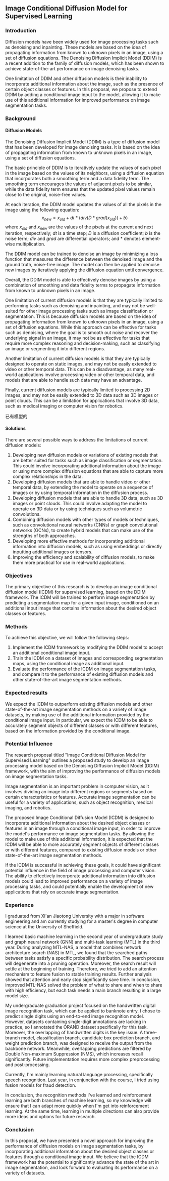 ## Image Conditional Diffusion Model for Supervised Learning

### Introduction

Diffusion models have been widely used for image processing tasks such as denoising and inpainting. These models are based on the idea of propagating information from known to unknown pixels in an image, using a set of diffusion equations. The Denoising Diffusion Implicit Model (DDIM) is a recent addition to the family of diffusion models, which has been shown to achieve state-of-the-art performance on image denoising tasks.

One limitation of DDIM and other diffusion models is their inability to incorporate additional information about the image, such as the presence of certain object classes or features. In this proposal, we propose to extend DDIM by adding a conditional image input to the model, allowing it to make use of this additional information for improved performance on image segmentation tasks.

### Background

#### Diffusion Models

The Denoising Diffusion Implicit Model (DDIM) is a type of diffusion model that has been developed for image denoising tasks. It is based on the idea of propagating information from known to unknown pixels in an image, using a set of diffusion equations.

The basic principle of DDIM is to iteratively update the values of each pixel in the image based on the values of its neighbors, using a diffusion equation that incorporates both a smoothing term and a data fidelity term. The smoothing term encourages the values of adjacent pixels to be similar, while the data fidelity term ensures that the updated pixel values remain close to the original, noise-free values.

At each iteration, the DDIM model updates the values of all the pixels in the image using the following equation:
$$x_{new} = x_{old} + dt * (div(D * grad(x_{old})) + b)$$
where $x_{old}$ and $x_{new}$ are the values of the pixels at the current and next iteration, respectively; $dt$ is a time step; $D$ is a diffusion coefficient; $b$ is the noise term; $div$ and $grad$ are differential operators; and $*$ denotes element-wise multiplication.

The DDIM model can be trained to denoise an image by minimizing a loss function that measures the difference between the denoised image and the ground truth, noise-free image. The model can then be applied to denoise new images by iteratively applying the diffusion equation until convergence.

Overall, the DDIM model is able to effectively denoise images by using a combination of smoothing and data fidelity terms to propagate information from known to unknown pixels in an image.

One limitation of current diffusion models is that they are typically limited to performing tasks such as denoising and inpainting, and may not be well-suited for other image processing tasks such as image classification or segmentation. This is because diffusion models are based on the idea of propagating information from known to unknown pixels in an image, using a set of diffusion equations. While this approach can be effective for tasks such as denoising, where the goal is to smooth out noise and recover the underlying signal in an image, it may not be as effective for tasks that require more complex reasoning and decision-making, such as classifying an image or segmenting it into different regions.

Another limitation of current diffusion models is that they are typically designed to operate on static images, and may not be easily extended to video or other temporal data. This can be a disadvantage, as many real-world applications involve processing video or other temporal data, and models that are able to handle such data may have an advantage.

Finally, current diffusion models are typically limited to processing 2D images, and may not be easily extended to 3D data such as 3D images or point clouds. This can be a limitation for applications that involve 3D data, such as medical imaging or computer vision for robotics.

已有模型的

#### Solutions

There are several possible ways to address the limitations of current diffusion models:

1.  Developing new diffusion models or variations of existing models that are better suited for tasks such as image classification or segmentation. This could involve incorporating additional information about the image or using more complex diffusion equations that are able to capture more complex relationships in the data.
2.  Developing diffusion models that are able to handle video or other temporal data, by extending the model to operate on a sequence of images or by using temporal information in the diffusion process.
3.  Developing diffusion models that are able to handle 3D data, such as 3D images or point clouds. This could involve adapting the model to operate on 3D data or by using techniques such as volumetric convolutions.
4.  Combining diffusion models with other types of models or techniques, such as convolutional neural networks (CNNs) or graph convolutional networks (GCNs), to create hybrid models that can make use of the strengths of both approaches.
5.  Developing more effective methods for incorporating additional information into diffusion models, such as using embeddings or directly inputting additional images or tensors.
6.  Improving the efficiency and scalability of diffusion models, to make them more practical for use in real-world applications.

### Objectives

The primary objective of this research is to develop an image conditional diffusion model (ICDM) for supervised learning, based on the DDIM framework. The ICDM will be trained to perform image segmentation by predicting a segmentation map for a given input image, conditioned on an additional input image that contains information about the desired object classes or features.

### Methods

To achieve this objective, we will follow the following steps:

1.  Implement the ICDM framework by modifying the DDIM model to accept an additional conditional image input.
2.  Train the ICDM on a dataset of images and corresponding segmentation maps, using the conditional image as additional input.
3.  Evaluate the performance of the ICDM on image segmentation tasks, and compare it to the performance of existing diffusion models and other state-of-the-art image segmentation methods.

### Expected results

We expect the ICDM to outperform existing diffusion models and other state-of-the-art image segmentation methods on a variety of image datasets, by making use of the additional information provided by the conditional image input. In particular, we expect the ICDM to be able to accurately segment objects of different classes or with different features, based on the information provided by the conditional image.

### Potential Influence

The research proposal titled "Image Conditional Diffusion Model for Supervised Learning" outlines a proposed study to develop an image processing model based on the Denoising Diffusion Implicit Model (DDIM) framework, with the aim of improving the performance of diffusion models on image segmentation tasks.

Image segmentation is an important problem in computer vision, as it involves dividing an image into different regions or segments based on certain characteristics or features. Accurate image segmentation can be useful for a variety of applications, such as object recognition, medical imaging, and robotics.

The proposed Image Conditional Diffusion Model (ICDM) is designed to incorporate additional information about the desired object classes or features in an image through a conditional image input, in order to improve the model's performance on image segmentation tasks. By allowing the model to make use of this additional information, it is expected that the ICDM will be able to more accurately segment objects of different classes or with different features, compared to existing diffusion models or other state-of-the-art image segmentation methods.

If the ICDM is successful in achieving these goals, it could have significant potential influence in the field of image processing and computer vision. The ability to effectively incorporate additional information into diffusion models could lead to improved performance on a variety of image processing tasks, and could potentially enable the development of new applications that rely on accurate image segmentation.

### Experience

I graduated from Xi'an Jiaotong University with a major in software engineering and am currently studying for a master's degree in computer science at the University of Sheffield.

I learned basic machine learning in the second year of undergraduate study and graph neural network (GNN) and multi-task learning (MTL) in the third year. During analyzing MTL-NAS, a model that combines network architecture search (NAS) in MTL, we found that the searched paths between tasks satisfy a specific probability distribution. The search process will degenerate into a pruning operation. Moreover, the search result will settle at the beginning of training. Therefore, we tried to add an attention mechanism to feature fusion to stable training results. Further analysis showed that attention and early stop significantly save time. In conclusion, improved MTL-NAS solved the problem of what to share and when to share with high efficiency, but each task needs a main branch resulting in a large model size.

My undergraduate graduation project focused on the handwritten digital image recognition task, which can be applied to banknote entry. I chose to predict single digits using an end-to-end image recognition model. However, datasets containing single-digit annotations are lacking in practice, so I annotated the ORAND dataset specifically for this task. Moreover, the overlapping of handwritten digits is the key issue. A three-branch model, classification branch, candidate box prediction branch, and weight prediction branch, was designed to receive the output from the backbone network. Meanwhile, overlapping predictions are filtered by Double Non-maximum Suppression (NMS), which increases recall significantly. Future implementation requires more complex preprocessing and post-processing.

Currently, I'm mainly learning natural language processing, specifically speech recognition. Last year, in conjunction with the course, I tried using fusion models for fraud detection.

In conclusion, the recognition methods I've learned and reinforcement learning are both branches of machine learning, so my knowledge will ensure that I can adapt more quickly when I'm get into reinforcement learning. At the same time, learning in multiple directions can also provide more ideas and options for future research.

### Conclusion

In this proposal, we have presented a novel approach for improving the performance of diffusion models on image segmentation tasks, by incorporating additional information about the desired object classes or features through a conditional image input. We believe that the ICDM framework has the potential to significantly advance the state of the art in image segmentation, and look forward to evaluating its performance on a variety of datasets.